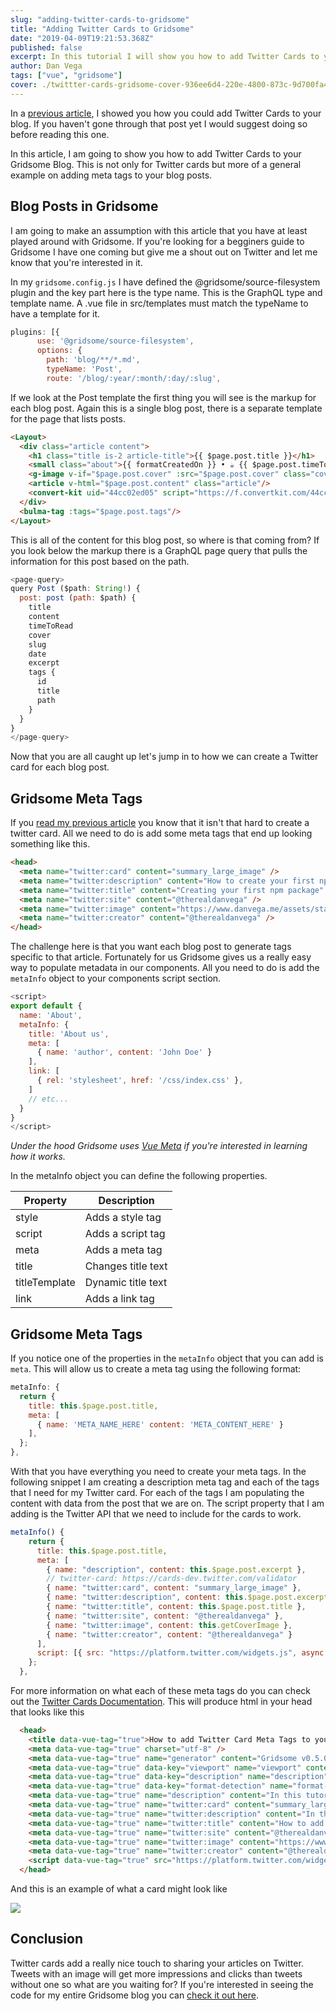 ```yaml
---
slug: "adding-twitter-cards-to-gridsome"
title: "Adding Twitter Cards to Gridsome"
date: "2019-04-09T19:21:53.368Z"
published: false
excerpt: In this tutorial I will show you how to add Twitter Cards to your Gridsome Blog.
author: Dan Vega
tags: ["vue", "gridsome"]
cover: ./twittter-cards-gridsome-cover-936ee6d4-220e-4800-873c-9d700fa44469.png
---
```


In a [previous article](https://www.danvega.dev/blog), I showed you how you could add Twitter Cards to your blog. If you haven't gone through that post yet I would suggest doing so before reading this one.

In this article, I am going to show you how to add Twitter Cards to your Gridsome Blog. This is not only for Twitter cards but more of a general example on adding meta tags to your blog posts.

## Blog Posts in Gridsome

I am going to make an assumption with this article that you have at least played around with Gridsome. If you're looking for a begginers guide to Gridsome I have one coming but give me a shout out on Twitter and let me know that you're interested in it.

In my `gridsome.config.js` I have defined the @gridsome/source-filesystem plugin and the key part here is the type name. This is the GraphQL type and template name. A .vue file in src/templates must match the typeName to have a template for it.

```javascript
plugins: [{
      use: '@gridsome/source-filesystem',
      options: {
        path: 'blog/**/*.md',
        typeName: 'Post',
        route: '/blog/:year/:month/:day/:slug',
```

If we look at the Post template the first thing you will see is the markup for each blog post. Again this is a single blog post, there is a separate template for the page that lists posts.

```html
<Layout>
  <div class="article content">
    <h1 class="title is-2 article-title">{{ $page.post.title }}</h1>
    <small class="about">{{ formatCreatedOn }} • ☕️ {{ $page.post.timeToRead }} min read</small>
    <g-image v-if="$page.post.cover" :src="$page.post.cover" class="cover"/>
    <article v-html="$page.post.content" class="article"/>
    <convert-kit uid="44cc02ed05" script="https://f.convertkit.com/44cc02ed05/38739557e4.js"></convert-kit>
  </div>
  <bulma-tag :tags="$page.post.tags"/>
</Layout>
```

This is all of the content for this blog post, so where is that coming from? If you look below the markup there is a GraphQL page query that pulls the information for this post based on the path.

```javascript
<page-query>
query Post ($path: String!) {
  post: post (path: $path) {
    title
    content
    timeToRead
    cover
    slug
    date
    excerpt
    tags {
      id
      title
      path
    }
  }
}
</page-query>
```

Now that you are all caught up let's jump in to how we can create a Twitter card for each blog post.

## Gridsome Meta Tags

If you [read my previous article](https://www.danvega.dev/blog/2019/02/18/twitter-cards-meta-tags) you know that it isn't that hard to create a twitter card. All we need to do is add some meta tags that end up looking something like this.

```html
<head>
  <meta name="twitter:card" content="summary_large_image" />
  <meta name="twitter:description" content="How to create your first npm package and publish it."/>
  <meta name="twitter:title" content="Creating your first npm package" />
  <meta name="twitter:site" content="@therealdanvega" />
  <meta name="twitter:image" content="https://www.danvega.me/assets/static/npm_cover.bd64798.eced3da.png"/>
  <meta name="twitter:creator" content="@therealdanvega" />
</head>
```

The challenge here is that you want each blog post to generate tags specific to that article. Fortunately for us Gridsome gives us a really easy way to populate metadata in our components. All you need to do is add the `metaInfo` object to your components script section.

```javascript
<script>
export default {
  name: 'About',
  metaInfo: {
    title: 'About us',
    meta: [
      { name: 'author', content: 'John Doe' }
    ],
    link: [
      { rel: 'stylesheet', href: '/css/index.css' },
    ]
    // etc...
  }
}
</script>
```

*Under the hood Gridsome uses [Vue Meta](https://github.com/nuxt/vue-meta) if you're interested in learning how it works.*

In the metaInfo object you can define the following properties.

| Property      | Description        |
| ------------- | ------------------ |
| style         | Adds a style tag   |
| script        | Adds a script tag  |
| meta          | Adds a meta tag    |
| title         | Changes title text |
| titleTemplate | Dynamic title text |
| link          | Adds a link tag    |

## Gridsome Meta Tags

If you notice one of the properties in the `metaInfo` object that you can add is `meta`. This will allow us to create a meta tag using the following format:

```javascript
metaInfo: {
  return {
    title: this.$page.post.title,
    meta: [
      { name: 'META_NAME_HERE' content: 'META_CONTENT_HERE' }
    ],
  };
},
```

With that you have everything you need to create your meta tags. In the following snippet I am creating a description meta tag and each of the tags that I need for my Twitter card. For each of the tags I am populating the content with data from the post that we are on. The script property that I am adding is the Twitter API that we need to include for the cards to work.

```javascript
metaInfo() {
    return {
      title: this.$page.post.title,
      meta: [
        { name: "description", content: this.$page.post.excerpt },
        // twitter-card: https://cards-dev.twitter.com/validator
        { name: "twitter:card", content: "summary_large_image" },
        { name: "twitter:description", content: this.$page.post.excerpt },
        { name: "twitter:title", content: this.$page.post.title },
        { name: "twitter:site", content: "@therealdanvega" },
        { name: "twitter:image", content: this.getCoverImage },
        { name: "twitter:creator", content: "@therealdanvega" }
      ],
      script: [{ src: "https://platform.twitter.com/widgets.js", async: true }]
    };
  },
```

For more information on what each of these meta tags do you can check out the [Twitter Cards Documentation](https://developer.twitter.com/en/docs/tweets/optimize-with-cards/guides/getting-started.html). This will produce html in your head that looks like this

```html
  <head>
    <title data-vue-tag="true">How to add Twitter Card Meta Tags to your Blog - Dan Vega</title>
    <meta data-vue-tag="true" charset="utf-8" />
    <meta data-vue-tag="true" name="generator" content="Gridsome v0.5.0" />
    <meta data-vue-tag="true" data-key="viewport" name="viewport" content="width=device-width, initial-scale=1, viewport-fit=cover" />
    <meta data-vue-tag="true" data-key="description" name="description" content="Person blog of Dan Vega" />
    <meta data-vue-tag="true" data-key="format-detection" name="format-detection" content="telephone=no" />
    <meta data-vue-tag="true" name="description" content="In this tutorial you will learn what a Twitter Card is along with step by step instructions how to add them to your blog and validate that they are working." />
    <meta data-vue-tag="true" name="twitter:card" content="summary_large_image" />
    <meta data-vue-tag="true" name="twitter:description" content="In this tutorial you will learn what a Twitter Card is along with step by step instructions how to add them to your blog and validate that they are working." />
    <meta data-vue-tag="true" name="twitter:title" content="How to add Twitter Card Meta Tags to your Blog" />
    <meta data-vue-tag="true" name="twitter:site" content="@therealdanvega" />
    <meta data-vue-tag="true" name="twitter:image" content="https://www.danvega.dev/assets/static/twitter-cards.bd64798.89214ec.png" />
    <meta data-vue-tag="true" name="twitter:creator" content="@therealdanvega" />
    <script data-vue-tag="true" src="https://platform.twitter.com/widgets.js" async="true"></script>
  </head>
```

And this is an example of what a card might look like

![](./2019-04-09_14-22-55-7de0bfb4-6ad0-4bd0-bf31-d2e9092d37ca.png)

## Conclusion

Twitter cards add a really nice touch to sharing your articles on Twitter. Tweets with an image will get more impressions and clicks than tweets without one so what are you waiting for? If you're interested in seeing the code for my entire Gridsome blog you can [check it out here](https://github.com/danvega/danvega-dev).
